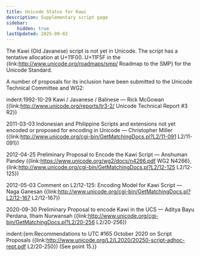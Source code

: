 ```yaml
---
title: Unicode Status for Kawi
description: Supplementary script page
sidebar:
    hidden: true
lastUpdated: 2025-09-02
---
```


The Kawi (Old Javanese) script is not yet in Unicode. The script has a tentative allocation at U+11F00..U+11F5F in the {link:http://www.unicode.org/roadmaps/smp/ Roadmap to the SMP} for the Unicode Standard.

[comment]: # (end of intro)

[comment]: # (start of blocks)



[comment]: # (end of blocks)

[comment]: # (start of chars)



[comment]: # (end of chars)

[comment]: # (start of rest)

A number of proposals for its inclusion have been submitted to the Unicode Technical Committee and WG2:

indent:1992-10-29 Kawi / Javanese / Balinese — Rick McGowan ({link:http://www.unicode.org/reports/tr3-2/ Unicode Technical Report #3 R2})

2011-03-03 Indonesian and Philippine Scripts and extensions not yet encoded or proposed for encoding in Unicode — Christopher Miller ({link:http://www.unicode.org/cgi-bin/GetMatchingDocs.pl?L2/11-091 L2/11-091})

2012-04-25 Preliminary Proposal to Encode the Kawi Script — Anshuman Pandey ({link:https://www.unicode.org/wg2/docs/n4266.pdf WG2 N4266}, {link:http://www.unicode.org/cgi-bin/GetMatchingDocs.pl?L2/12-125 L2/12-125})

2012-05-03 Comment on L2/12-125: Encoding Model for Kawi Script — Naga Ganesan ({link:http://www.unicode.org/cgi-bin/GetMatchingDocs.pl?L2/12-167 L2/12-167})

2020-09-30 Preliminary Proposal to encode Kawi in the UCS — Aditya Bayu Perdana, Ilham Nurwansah ({link:http://www.unicode.org/cgi-bin/GetMatchingDocs.pl?L2/20-256 L2/20-256})

indent:{em:Recommendations to UTC #165 October 2020 on Script Proposals ({link:http://www.unicode.org/L2/L2020/20250-script-adhoc-rept.pdf L2/20-250}) (See point 15.)}
